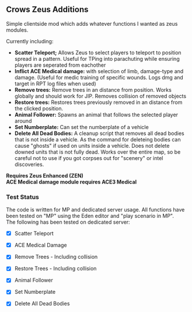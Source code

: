 ## Crows Zeus Additions

Simple clientside mod which adds whatever functions I wanted as zeus modules. 

Currently including:

* **Scatter Teleport;** Allows Zeus to select players to teleport to position spread in a pattern. Useful for TPing into parachuting while ensuring players are seperated from eachother 
* **Inflict ACE Medical damage:** with selection of limb, damage-type and damage. (Useful for medic training of specific wounds. Logs dmg and target in RPT log files when used)
* **Remove trees:** Remove trees in an distance from position. Works globally and should work for JIP. Removes collision of removed objects
* **Restore trees:** Restores trees previously removed in an distance from the clicked position.
* **Animal Follower:** Spawns an animal that follows the selected player around
* **Set Numberplate:** Can set the numberplate of a vehicle
* **Delete All Dead Bodies:** A cleanup script that removes all dead bodies that is not inside a vehicle. As the command for deleteing bodies can cause "ghosts" if used on units inside a vehicle. Does not delete downed units that is not fully dead. Works over the entire map, so be careful not to use if you got corpses out for "scenery" or intel discoveries. 

**Requires Zeus Enhanced (ZEN)**  
**ACE Medical damage module requires ACE3 Medical**  

### Test Status
The code is written for MP and dedicated server usage. All functions have been tested on "MP" using the Eden editor and "play scenario in MP".    
The following has been tested on dedicated server:

- [X] Scatter Teleport
- [X] ACE Medical Damage
- [X] Remove Trees - Including collision
- [X] Restore Trees - Including collision
- [X] Animal Follower
- [X] Set Numberplate
- [X] Delete All Dead Bodies

